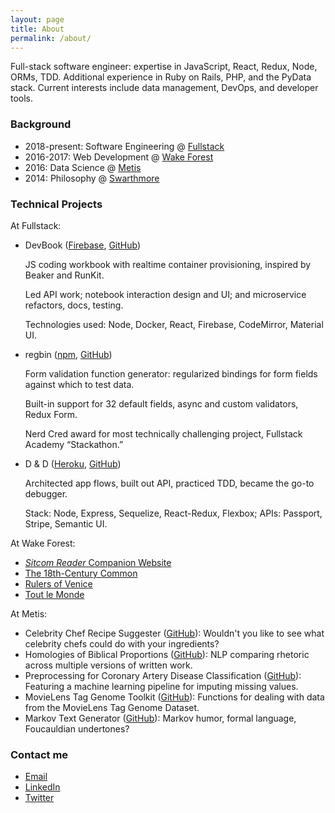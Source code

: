 ```yaml
---
layout: page
title: About
permalink: /about/
---
```


Full-stack software engineer: expertise in JavaScript, React, Redux, Node, ORMs, TDD. Additional experience in Ruby on Rails, PHP, and the PyData stack. Current interests include data management, DevOps, and developer tools.

### Background
- 2018-present: Software Engineering @ [Fullstack](https://www.fullstackacademy.com/)
- 2016-2017: Web Development @ [Wake Forest](https://build.zsr.wfu.edu/)
- 2016: Data Science @ [Metis](https://www.thisismetis.com/)
- 2014: Philosophy @ [Swarthmore](https://www.swarthmore.edu/philosophy)

### Technical Projects
At Fullstack:
- DevBook ([Firebase](https://codesnippets-c9eee.firebaseapp.com/), [GitHub](https://github.com/devbook-live))

   JS coding workbook with realtime container provisioning, inspired by Beaker and RunKit.

   Led API work; notebook interaction design and UI; and microservice refactors, docs, testing.

   Technologies used: Node, Docker, React, Firebase, CodeMirror, Material UI.

- regbin ([npm](http://npm.im/regbin), [GitHub](https://github.com/bellentuck/regbin))

   Form validation function generator: regularized bindings for form fields against which to test data.

   Built-in support for 32 default fields, async and custom validators, Redux Form.

   Nerd Cred award for most technically challenging project, Fullstack Academy “Stackathon.”

- D & D ([Heroku](https://dd-wine.herokuapp.com/), [GitHub](https://github.com/dd-grace-shopper/dd-grace-shopper))

   Architected app flows, built out API, practiced TDD, became the go-to debugger.

   Stack: Node, Express, Sequelize, React-Redux, Flexbox; APIs: Passport, Stripe, Semantic UI.

At Wake Forest:
- [*Sitcom Reader* Companion Website](https://build.zsr.wfu.edu/sitcom-reader/)
- [The 18th-Century Common](https://www.18thcenturycommon.org/)
- [Rulers of Venice](http://rulersofvenice.org/)
- [Tout le Monde](https://cloud.lib.wfu.edu/blog/toutlemonde-spring-2017/)

At Metis:
- Celebrity Chef Recipe Suggester ([GitHub](https://github.com/bellentuck/Celebrity-Chef-Recipe-Suggester)): Wouldn't you like to see what celebrity chefs could do with your ingredients?
- Homologies of Biblical Proportions ([GitHub](https://github.com/bellentuck/Homologies-of-Biblical-Proportions)): NLP comparing rhetoric across multiple versions of written work.
- Preprocessing for Coronary Artery Disease Classification ([GitHub](https://github.com/bellentuck/kardiac_kids/tree/master/preprocessing)): Featuring a machine learning pipeline for imputing missing values.
- MovieLens Tag Genome Toolkit ([GitHub](https://github.com/bellentuck/MovieLens-Tag-Genome-toolkit)): Functions for dealing with data from the MovieLens Tag Genome Dataset.
- Markov Text Generator ([GitHub](https://github.com/bellentuck/Markov-Text-Generator)): Markov humor, formal language, Foucauldian undertones?


### Contact me
- [Email](ellentuckben@gmail.com)
- [LinkedIn](linkedin.com/in/bellentuck)
- [Twitter](https://twitter.com/bellentuck)
